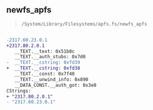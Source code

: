 ## newfs_apfs

> `/System/Library/Filesystems/apfs.fs/newfs_apfs`

```diff

-2317.60.23.0.1
+2317.80.2.0.1
   __TEXT.__text: 0x51b8c
   __TEXT.__auth_stubs: 0x7d0
-  __TEXT.__cstring: 0xfd39
+  __TEXT.__cstring: 0xfd38
   __TEXT.__const: 0x7f40
   __TEXT.__unwind_info: 0x890
   __DATA_CONST.__auth_got: 0x3e8
CStrings:
+ "2317.80.2.0.1"
- "2317.60.23.0.1"

```
